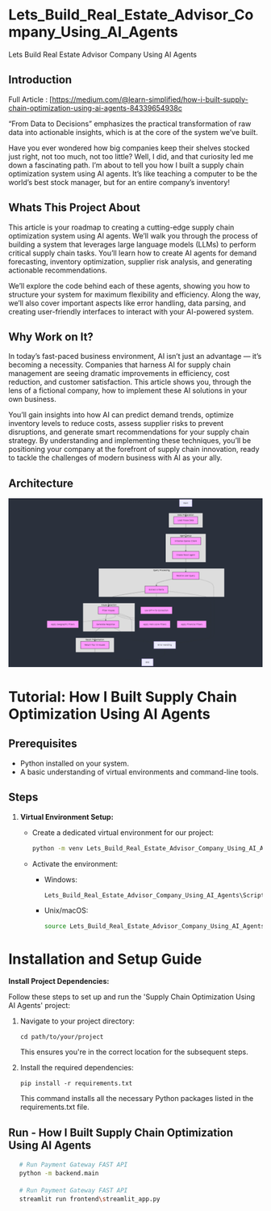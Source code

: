 # Lets_Build_Real_Estate_Advisor_Company_Using_AI_Agents
Lets Build Real Estate Advisor Company Using AI Agents

## Introduction

Full Article : [https://medium.com/@learn-simplified/how-i-built-supply-chain-optimization-using-ai-agents-84339654938c

“From Data to Decisions” emphasizes the practical transformation of raw data into actionable insights, which is at the core of the system we’ve built.

Have you ever wondered how big companies keep their shelves stocked just right, not too much, not too little? Well, I did, and that curiosity led me down a fascinating path. I’m about to tell you how I built a supply chain optimization system using AI agents. It’s like teaching a computer to be the world’s best stock manager, but for an entire company’s inventory!


## Whats This Project About

This article is your roadmap to creating a cutting-edge supply chain optimization system using AI agents. We’ll walk you through the process of building a system that leverages large language models (LLMs) to perform critical supply chain tasks. You’ll learn how to create AI agents for demand forecasting, inventory optimization, supplier risk analysis, and generating actionable recommendations.

We’ll explore the code behind each of these agents, showing you how to structure your system for maximum flexibility and efficiency. Along the way, we’ll also cover important aspects like error handling, data parsing, and creating user-friendly interfaces to interact with your AI-powered system.

## Why Work on It?

In today’s fast-paced business environment, AI isn’t just an advantage — it’s becoming a necessity. Companies that harness AI for supply chain management are seeing dramatic improvements in efficiency, cost reduction, and customer satisfaction. This article shows you, through the lens of a fictional company, how to implement these AI solutions in your own business.

You’ll gain insights into how AI can predict demand trends, optimize inventory levels to reduce costs, assess supplier risks to prevent disruptions, and generate smart recommendations for your supply chain strategy. By understanding and implementing these techniques, you’ll be positioning your company at the forefront of supply chain innovation, ready to tackle the challenges of modern business with AI as your ally.


## Architecture
![Design Diagram](design_docs/design.png)


# Tutorial: How I Built Supply Chain Optimization Using AI Agents

## Prerequisites
- Python installed on your system.
- A basic understanding of virtual environments and command-line tools.

## Steps

1. **Virtual Environment Setup:**
   - Create a dedicated virtual environment for our project:
   
     ```bash
     python -m venv Lets_Build_Real_Estate_Advisor_Company_Using_AI_Agents
     ```
   - Activate the environment:
   
     - Windows:
       ```bash
       Lets_Build_Real_Estate_Advisor_Company_Using_AI_Agents\Scripts\activate
       ```
     - Unix/macOS:
       ```bash
       source Lets_Build_Real_Estate_Advisor_Company_Using_AI_Agents/bin/activate
       ```
   
# Installation and Setup Guide

**Install Project Dependencies:**

Follow these steps to set up and run the 'Supply Chain Optimization Using AI Agents' project:

1. Navigate to your project directory:
   ```
   cd path/to/your/project
   ```
   This ensures you're in the correct location for the subsequent steps.

2. Install the required dependencies:
   ```
   pip install -r requirements.txt
   ```
   This command installs all the necessary Python packages listed in the requirements.txt file.


## Run - How I Built Supply Chain Optimization Using AI Agents

   ```bash 
      # Run Payment Gateway FAST API
      python -m backend.main
      
      # Run Payment Gateway FAST API
      streamlit run frontend\streamlit_app.py
      
   ```








